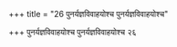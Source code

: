 +++
title = "26 पुनर्यज्ञविवाहयोश्च पुनर्यज्ञविवाहयोश्च"

+++
पुनर्यज्ञविवाहयोश्च पुनर्यज्ञविवाहयोश्च २६